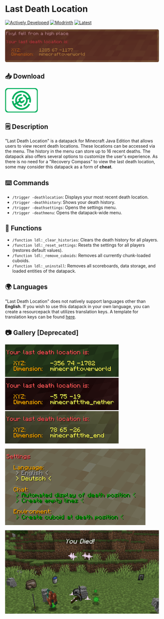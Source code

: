 # Last Death Location
[![Actively Developed](https://img.shields.io/badge/status-actively_developed-brightgreen?style=for-the-badge)](https://github.com/fixyldev/fixyldev/blob/main/STATUS.md#actively-developed)
[![Modrinth](https://img.shields.io/modrinth/dt/zQj6JND7?style=for-the-badge&logo=modrinth&labelColor=gray&color=00af5c&label)](https://modrinth.com/datapack/last-death-location)
[![Latest](https://img.shields.io/modrinth/game-versions/zQj6JND7?style=for-the-badge&label=latest)](https://modrinth.com/datapack/last-death-location/versions)

[![Last Death Location Banner](images/banner.png)](https://modrinth.com/datapack/last-death-location)

## 📥 Download
[<img src="https://github.com/fixyldev/fixyldev/blob/main/download/modrinth.svg" height="80">](https://modrinth.com/datapack/last-death-location)

## 🗒️ Description
"Last Death Location" is a datapack for Minecraft Java Edition that allows users to view recent death locations. These locations can be accessed via the menu. The history in the menu can store up to 16 recent deaths. The datapack also offers several options to customize the user's experience. As there is no need for a "Recovery Compass" to view the last death location, some may consider this datapack as a form of **cheat**.

## ⌨️ Commands
- `/trigger -deathlocation`: Displays your most recent death location.
- `/trigger -deathhistory`: Shows your death history.
- `/trigger -deathsettings`: Opens the settings menu.
- `/trigger -deathmenu`: Opens the datapack-wide menu.

## 🚀 Functions
- `/function ldl:_clear_histories`: Clears the death history for all players.
- `/function ldl:_reset_settings`: Resets the settings for all players (restores default values).
- `/function ldl:_remove_cuboids`: Removes all currently chunk-loaded cuboids.
- `/function ldl:_uninstall`: Removes all scoreboards, data storage, and loaded entities of the datapack.

## 🌍 Languages
"Last Death Location" does not natively support languages other than **English**. If you wish to use this datapack in your own language, you can create a resourcepack that utilizes translation keys. A template for translation keys can be found [here](assets/lang/template_2.0.json).

## 📷 Gallery [Deprecated]
![Message for Overworld Death](images/overworld.png?raw=true)
![Message for Nether Death](images/the_nether.png?raw=true)
![Message for End Death](images/the_end.png?raw=true)

![Settings Menu](images/settings.png?raw=true)

![Death Location](images/location.png?raw=true)
